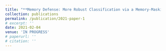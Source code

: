 ```yaml
---
title: "**Memory Defense: More Robust Classification via a Memory-Masking Autoencoder"
collection: publications
permalink: /publication/2021-paper-1
# excerpt: ''
date: 2021-02-04
venue: 'IN PROGRESS'
# paperurl: ''
# citation: ''
---
```


